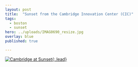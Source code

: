 ```yaml
---
layout: post
title:  "Sunset from the Cambridge Innovation Center (CIC)"
tags:
  - boston
  - sunset
hero: ../uploads/IMAG0690_resize.jpg
overlay: blue
published: true

---
```


[![Cambridge at Sunset](../uploads/IMAG0690_resize.jpg){:.lead}](../uploads/IMAG0690.jpg)
